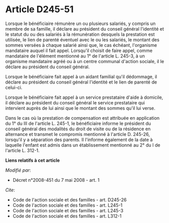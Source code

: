 # Article D245-51

Lorsque le bénéficiaire rémunère un ou plusieurs salariés, y compris un membre de sa famille, il déclare au président du
conseil général l'identité et le statut du ou des salariés à la rémunération desquels la prestation est utilisée, le lien de
parenté éventuel avec le ou les salariés, le montant des sommes versées à chaque salarié ainsi que, le cas échéant,
l'organisme mandataire auquel il fait appel. Lorsqu'il choisit de faire appel, comme mandataire de l'élément mentionné au 1°
de l'article L. 245-3, à un organisme mandataire agréé ou à un centre communal d'action sociale, il le déclare au président
du conseil général. 

Lorsque le bénéficiaire fait appel à un aidant familial qu'il dédommage, il déclare au président du conseil général
l'identité et le lien de parenté de celui-ci. 

Lorsque le bénéficiaire fait appel à un service prestataire d'aide à domicile, il déclare au président du conseil général le
service prestataire qui intervient auprès de lui ainsi que le montant des sommes qu'il lui verse. 

Dans le cas où la prestation de compensation est attribuée en application du 1° du III de l'article L. 245-1, le bénéficiaire
informe le président du conseil général des modalités du droit de visite ou de la résidence en alternance et transmet le
compromis mentionné à l'article D. 245-26, lorsqu'il y a séparation des parents. Il l'informe également de la date à laquelle
l'enfant est admis dans un établissement mentionné au 2° du I de l'article L. 312-1.

**Liens relatifs à cet article**

_Modifié par_:

  - Décret n°2008-451 du 7 mai 2008 - art. 1

_Cite_:

  - Code de l'action sociale et des familles - art. D245-26
  - Code de l'action sociale et des familles - art. L245-1
  - Code de l'action sociale et des familles - art. L245-3
  - Code de l'action sociale et des familles - art. L312-1

